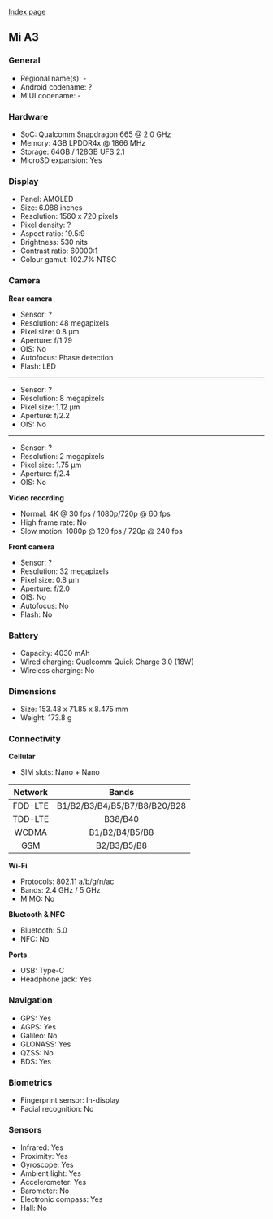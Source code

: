 [Index page](../../)

## Mi A3

### General

* Regional name(s): -
* Android codename: ?
* MIUI codename: -

### Hardware

* SoC: Qualcomm Snapdragon 665 @ 2.0 GHz
* Memory: 4GB LPDDR4x @ 1866 MHz
* Storage: 64GB / 128GB UFS 2.1
* MicroSD expansion: Yes

### Display

* Panel: AMOLED
* Size: 6.088 inches
* Resolution: 1560 x 720 pixels
* Pixel density: ?
* Aspect ratio: 19.5:9
* Brightness: 530 nits
* Contrast ratio: 60000:1
* Colour gamut: 102.7% NTSC

### Camera

**Rear camera**

* Sensor: ?
* Resolution: 48 megapixels
* Pixel size: 0.8 µm
* Aperture: f/1.79
* OIS: No
* Autofocus: Phase detection
* Flash: LED

---

* Sensor: ?
* Resolution: 8 megapixels
* Pixel size: 1.12 µm
* Aperture: f/2.2
* OIS: No

---

* Sensor: ?
* Resolution: 2 megapixels
* Pixel size: 1.75 µm
* Aperture: f/2.4
* OIS: No

**Video recording**

* Normal: 4K @ 30 fps / 1080p/720p @ 60 fps
* High frame rate: No
* Slow motion: 1080p @ 120 fps / 720p @ 240 fps

**Front camera**

* Sensor: ?
* Resolution: 32 megapixels
* Pixel size: 0.8 µm
* Aperture: f/2.0
* OIS: No
* Autofocus: No
* Flash: No

### Battery

* Capacity: 4030 mAh
* Wired charging: Qualcomm Quick Charge 3.0 (18W)
* Wireless charging: No

### Dimensions

* Size: 153.48 x 71.85 x 8.475 mm
* Weight: 173.8 g

### Connectivity

**Cellular**

* SIM slots: Nano + Nano

| Network | Bands |
|:-------:|:----------------------------:|
| FDD-LTE | B1/B2/B3/B4/B5/B7/B8/B20/B28 |
| TDD-LTE | B38/B40 |
| WCDMA | B1/B2/B4/B5/B8 |
| GSM | B2/B3/B5/B8 |

**Wi-Fi**

* Protocols: 802.11 a/b/g/n/ac
* Bands: 2.4 GHz / 5 GHz
* MIMO: No

**Bluetooth & NFC**

* Bluetooth: 5.0
* NFC: No

**Ports**

* USB: Type-C
* Headphone jack: Yes

### Navigation

* GPS: Yes
* AGPS: Yes
* Galileo: No
* GLONASS: Yes
* QZSS: No
* BDS: Yes

### Biometrics

* Fingerprint sensor: In-display
* Facial recognition: No

### Sensors

* Infrared: Yes
* Proximity: Yes
* Gyroscope: Yes
* Ambient light: Yes
* Accelerometer: Yes
* Barometer: No
* Electronic compass: Yes
* Hall: No
